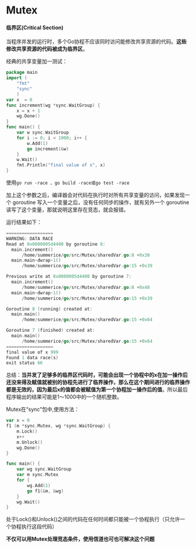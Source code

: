 # Mutex

#### 临界区(Critical Section)

​		当程序并发的运行时，多个Go协程不应该同时访问能修改共享资源的代码。**这些修改共享资源的代码被成为临界区**。

经典的共享变量加一测试：

```go
package main  
import (  
    "fmt"
    "sync"
    )
var x  = 0  
func increment(wg *sync.WaitGroup) {  
    x = x + 1
    wg.Done()
}
func main() {  
    var w sync.WaitGroup
    for i := 0; i < 1000; i++ {
        w.Add(1)        
        go increment(&w)
    }
    w.Wait()
    fmt.Println("final value of x", x)
}
```

使用`go run -race 、go build -race或go test -race`

加上这个参数之后，编译器会对代码在执行时对所有共享变量的访问，如果发现一个 goroutine 写入一个变量之后，没有任何同步的操作，就有另外一个 goroutine 读写了这个变量，那就说明这里存在竞态，就会报错。

运行结果如下：

```go
==================
WARNING: DATA RACE
Read at 0x0000005d4400 by goroutine 8:
  main.increment()
      /home/summerice/go/src/Mutex/sharedVar.go:8 +0x30
  main.main·dwrap·1()
      /home/summerice/go/src/Mutex/sharedVar.go:15 +0x39

Previous write at 0x0000005d4400 by goroutine 7:
  main.increment()
      /home/summerice/go/src/Mutex/sharedVar.go:8 +0x48
  main.main·dwrap·1()
      /home/summerice/go/src/Mutex/sharedVar.go:15 +0x39

Goroutine 8 (running) created at:
  main.main()
      /home/summerice/go/src/Mutex/sharedVar.go:15 +0x64

Goroutine 7 (finished) created at:
  main.main()
      /home/summerice/go/src/Mutex/sharedVar.go:15 +0x64
==================
final value of x 999
Found 1 data race(s)
exit status 66
```

总结：**当并发了足够多的临界区代码时，可能会出现一个协程中的x在加一操作后还没来得及赋值就被别的协程先进行了临界操作，那么在这个期间进行的临界操作都是无效的，因为最后x的值都会被赋值为第一个协程加一操作后的值**。所以最后程序输出的结果可能是1～1000中的一个随机整数。



Mutex在“sync”包中,使用方法：

```go
var x = 0
f1 (m *sync.Mutex, wg *sync.WaitGroup) {
    m.Lock()
    x++
    m.Unlock()
    wg.Done()
}

func main() {
    var wg sync.WaitGroup
	var m sync.Mutex
    for {
        wg.Add(1)
        go f1(&m, &wg)
    }
    wg.Wait() 
}
```

处于Lock()和Unlock()之间的代码在任何时间都只能被一个协程执行（只允许一个协程执行这段代码）

**不仅可以用Mutex处理竞态条件，使用信道也可也可解决这个问题**
